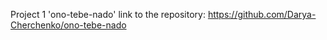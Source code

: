 Project 1 'ono-tebe-nado'
link to the repository: https://github.com/Darya-Cherchenko/ono-tebe-nado

